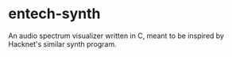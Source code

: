 # entech-synth
An audio spectrum visualizer written in C, meant to be inspired by Hacknet's similar synth program.
